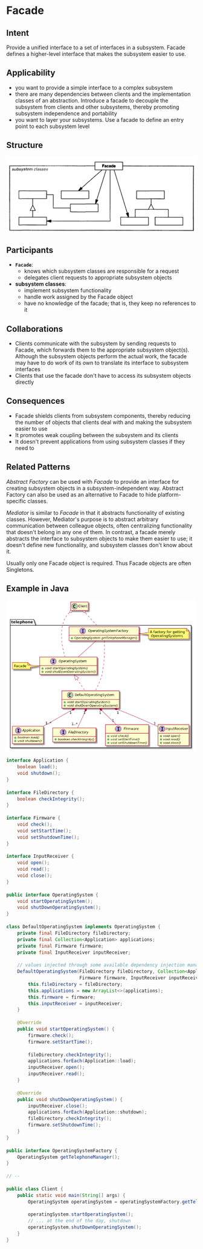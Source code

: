 # Facade

## Intent

Provide a unified interface to a set of interfaces in a subsystem. Facade defines a higher-level interface that makes the subsystem easier to use.

## Applicability

* you want to provide a simple interface to a complex subsystem
* there are many dependencies between clients and the implementation classes of an abstraction. Introduce a facade to decouple the subsystem from clients and other subsystems, thereby promoting subsystem independence and portability
* you want to layer your subsystems. Use a facade to define an entry point to each subsystem level

## Structure

![Image of the structure for the Facade Pattern](./image/facade.png "Structure for the Facade Pattern")

## Participants

* **`Facade`**:
  - knows which subsystem classes are responsible for a request
  - delegates client requests to appropriate subsystem objects
* **subsystem classes**:
  - implement subsystem functionality
  - handle work assigned by the Facade object
  - have no knowledge of the facade; that is, they keep no references to it
  
## Collaborations

* Clients communicate with the subsystem by sending requests to Facade, which forwards them to the appropriate subsystem object(s). Although the subsystem objects perform the actual work, the facade may have to do work of its own to translate its interface to subsystem interfaces
* Clients that use the facade don't have to access its subsystem objects directly

## Consequences

* Facade shields clients from subsystem components, thereby reducing the number of objects that clients deal with and making the subsystem easier to use
* It promotes weak coupling between the subsystem and its clients
* It doesn't prevent applications from using subsystem classes if they need to

## Related Patterns

*Abstract Factory* can be used with *Facade* to provide an interface for creating subsystem objects in a subsystem-independent way. Abstract Factory can also be used as an alternative to Facade to hide platform-specific classes.

*Mediator* is similar to *Facade* in that it abstracts functionality of existing classes. However, Mediator's purpose is to abstract arbitrary communication between colleague objects, often centralizing functionality that doesn't belong in any one of them. In contrast, a facade merely abstracts the interface to subsystem objects to make them easier to use; it doesn't define new functionality, and subsystem classes don't know about it.

Usually only one Facade object is required. Thus Facade objects are often Singletons.

## Example in Java

![Class Diagram](./image/code_class_design.png "Class Diagram")

```java
interface Application {
    boolean load();
    void shutdown();
}

interface FileDirectory {
    boolean checkIntegrity();
}

interface Firmware {
    void check();
    void setStartTime();
    void setShutdownTime();
}

interface InputReceiver {
    void open();
    void read();
    void close();
}

public interface OperatingSystem {
    void startOperatingSystem();
    void shutDownOperatingSystem();
}

class DefaultOperatingSystem implements OperatingSystem {
    private final FileDirectory fileDirectory;
    private final Collection<Application> applications;
    private final Firmware firmware;
    private final InputReceiver inputReceiver;

    // values injected through some available dependency injection management (or using some of the other patterns)
    DefaultOperatingSystem(FileDirectory fileDirectory, Collection<Application> applications,
                           Firmware firmware, InputReceiver inputReceiver) {
        this.fileDirectory = fileDirectory;
        this.applications = new ArrayList<>(applications);
        this.firmware = firmware;
        this.inputReceiver = inputReceiver;
    }

    @Override
    public void startOperatingSystem() {
        firmware.check();
        firmware.setStartTime();

        fileDirectory.checkIntegrity();
        applications.forEach(Application::load);
        inputReceiver.open();
        inputReceiver.read();
    }

    @Override
    public void shutDownOperatingSystem() {
        inputReceiver.close();
        applications.forEach(Application::shutdown);
        fileDirectory.checkIntegrity();
        firmware.setShutdownTime();
    }
}

public interface OperatingSystemFactory {
    OperatingSystem getTelephoneManager();
}

// --

public class Client {
    public static void main(String[] args) {
        OperatingSystem operatingSystem = operatingSystemFactory.getTelephoneManager();

        operatingSystem.startOperatingSystem();
        // ... at the end of the day, shutdown
        operatingSystem.shutDownOperatingSystem();
    }
}
```
